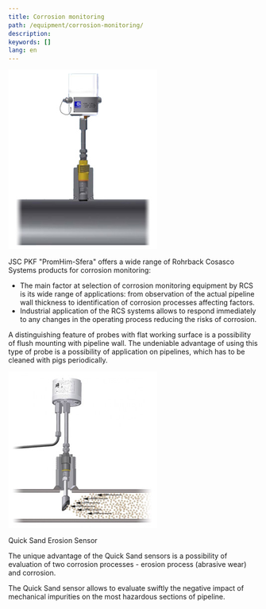 ```yaml
---
title: Corrosion monitoring
path: /equipment/corrosion-monitoring/
description:
keywords: []
lang: en
---
```


![Corrosion monitoring](./corrosion-02.jpg)

JSC PKF "PromHim-Sfera" offers a wide range of Rohrback Cosasco Systems products for corrosion monitoring:
* The main factor at selection of corrosion monitoring equipment by RCS is its wide range of applications: from observation of the actual pipeline wall thickness to identification of corrosion processes affecting factors.
* Industrial application of the RCS systems allows to respond immediately to any changes in the operating process reducing the risks of corrosion.

A distinguishing feature of probes with flat working surface is a possibility of flush mounting with pipeline wall. The undeniable advantage of using this type of probe is a possibility of application on pipelines, which has to be cleaned with pigs periodically.

![Corrosion monitoring](./corrosion-01.jpg)

Quick Sand Erosion Sensor

The unique advantage of the Quick Sand sensors is a possibility of evaluation of two corrosion processes - erosion process (abrasive wear) and corrosion.

The Quick Sand sensor allows to evaluate swiftly the negative impact of mechanical impurities on the most hazardous sections of pipeline.
